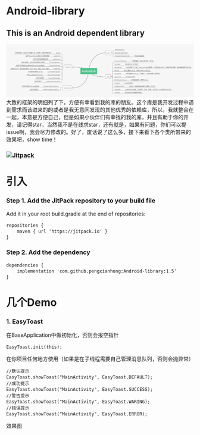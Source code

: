 # Android-library
This is an Android dependent library
------
![框架图](https://github.com/pengxianhong/Android-library/blob/master/demoImage/androidlib.png)  
大致的框架的明细列了下，方便有幸看到我的库的朋友。这个库是我开发过程中遇到需求而该进来的的或者是我无意间发现的其他优秀的依赖库，所以，我就整合在一起，本意是方便自己，但是如果小伙伴们有幸找的我的库，并且有助于你的开发，请记得star，当然我不是在线求star，还有就是，如果有问题，你们可以提issue啊，我会尽力修改的。好了，废话说了这么多，接下来看下各个类所带来的效果吧，show time！  
### [![Jitpack](https://jitpack.io/v/pengxianhong/Android-library.svg)](https://jitpack.io/#pengxianhong/Android-library)  
# 引入  
### Step 1. Add the JitPack repository to your build file  
Add it in your root build.gradle at the end of repositories:  
```
repositories {
    maven { url 'https://jitpack.io' }
}
```
### Step 2. Add the dependency  
```
dependencies {
    implementation 'com.github.pengxianhong:Android-library:1.5'
}
```
# 几个Demo
### 1. EasyToast
在BaseApplication中做初始化，否则会报空指针
```
EasyToast.init(this);
```
在你项目任何地方使用（如果是在子线程需要自己管理消息队列，否则会抛异常）
```
//默认提示
EasyToast.showToast("MainActivity", EasyToast.DEFAULT);
//成功提示
EasyToast.showToast("MainActivity", EasyToast.SUCCESS);
//警告提示
EasyToast.showToast("MainActivity", EasyToast.WARING);
//错误提示
EasyToast.showToast("MainActivity", EasyToast.ERROR);
```
效果图

